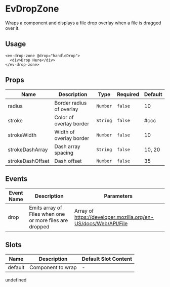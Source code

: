 # EvDropZone

Wraps a component and displays a file drop overlay when a file is dragged over it.

## Usage

```vue
<ev-drop-zone @drop="handleDrop">
  <div>Drop Here</div>
</ev-drop-zone>
```


## Props

<!-- @vuese:EvDropZone:props:start -->
|Name|Description|Type|Required|Default|
|---|---|---|---|---|
|radius|Border radius of overlay|`Number`|`false`|10|
|stroke|Color of overlay border|`String`|`false`|#ccc|
|strokeWidth|Width of overlay border|`Number`|`false`|10|
|strokeDashArray|Dash array spacing|`String`|`false`|10, 20|
|strokeDashOffset|Dash offset|`Number`|`false`|35|

<!-- @vuese:EvDropZone:props:end -->


## Events

<!-- @vuese:EvDropZone:events:start -->
|Event Name|Description|Parameters|
|---|---|---|
|drop|Emits array of Files when one or more files are dropped|Array of https://developer.mozilla.org/en-US/docs/Web/API/File|

<!-- @vuese:EvDropZone:events:end -->


## Slots

<!-- @vuese:EvDropZone:slots:start -->
|Name|Description|Default Slot Content|
|---|---|---|
|default|Component to wrap|-|

<!-- @vuese:EvDropZone:slots:end -->



undefined


